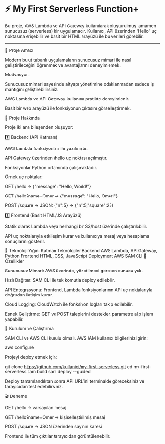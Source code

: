 # ⚡ My First Serverless Function+

Bu proje, AWS Lambda ve API Gateway kullanılarak oluşturulmuş tamamen sunucusuz (serverless) bir uygulamadır.
Kullanıcı, API üzerinden “Hello” uç noktasına erişebilir ve basit bir HTML arayüzü ile bu verileri görebilir.

---

🧠 Proje Amacı

Modern bulut tabanlı uygulamaların sunucusuz mimari ile nasıl geliştirileceğini öğrenmek ve avantajlarını deneyimlemek.

Motivasyon:

Sunucusuz mimari sayesinde altyapı yönetimine odaklanmadan sadece iş mantığını geliştirebilirsiniz.

AWS Lambda ve API Gateway kullanımı pratikte deneyimlenir.

Basit bir web arayüzü ile fonksiyonun çıktısını görselleştirmek.

🧩 Proje Hakkında

Proje iki ana bileşenden oluşuyor:

1️⃣ Backend (API Katmanı)

AWS Lambda fonksiyonları ile yazılmıştır.

API Gateway üzerinden /hello uç noktası açılmıştır.

Fonksiyonlar Python ortamında çalışmaktadır.

Örnek uç noktalar:

GET /hello → {"message": "Hello, World!"}

GET /hello?name=Omer → {"message": "Hello, Omer!"}

POST /square → JSON: {"n":5} → {"n":5,"square":25}

2️⃣ Frontend (Basit HTML/JS Arayüzü)

Statik olarak Lambda veya herhangi bir S3/host üzerinde çalıştırılabilir.

API uç noktalarıyla etkileşim kurar ve kullanıcıya mesaj veya hesaplama sonuçlarını gösterir.

🔧 Teknoloji Yığını
Katman	Teknolojiler
Backend	AWS Lambda, API Gateway, Python
Frontend	HTML, CSS, JavaScript
Deployment	AWS SAM CLI
🌟 Özellikler

Sunucusuz Mimari: AWS üzerinde, yönetilmesi gereken sunucu yok.

Hızlı Dağıtım: SAM CLI ile tek komutla deploy edilebilir.

API Entegrasyonu: Frontend, Lambda fonksiyonlarının API uç noktalarıyla doğrudan iletişim kurar.

Cloud Logging: CloudWatch ile fonksiyon logları takip edilebilir.

Esnek Geliştirme: GET ve POST taleplerini destekler, parametre alıp işlem yapabilir.

🚀 Kurulum ve Çalıştırma

SAM CLI ve AWS CLI kurulu olmalı. AWS IAM kullanıcı bilgilerinizi girin:

aws configure


Projeyi deploy etmek için:

git clone https://github.com/kullanici/my-first-serverless.git
cd my-first-serverless
sam build
sam deploy --guided


Deploy tamamlandıktan sonra API URL’ini terminalde göreceksiniz ve tarayıcıdan test edebilirsiniz.

🎬 Deneme

GET /hello → varsayılan mesaj

GET /hello?name=Omer → kişiselleştirilmiş mesaj

POST /square → JSON üzerinden sayının karesi

Frontend ile tüm çıktılar tarayıcıdan görüntülenebilir.

